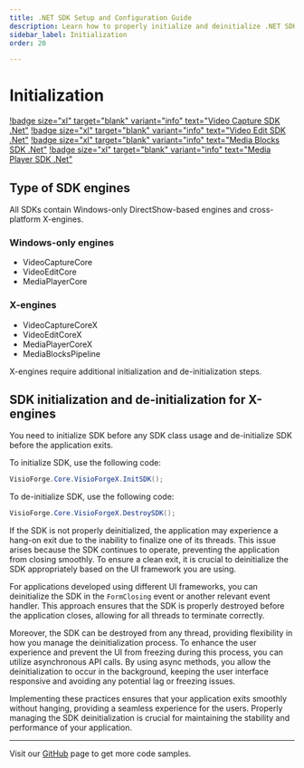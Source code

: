 ```yaml
---
title: .NET SDK Setup and Configuration Guide
description: Learn how to properly initialize and deinitialize .NET SDKs for video capture, editing, and media playback. Includes code examples for both Windows-only and cross-platform X-engines, with best practices for clean application exit.
sidebar_label: Initialization
order: 20

---
```


# Initialization

[!badge size="xl" target="blank" variant="info" text="Video Capture SDK .Net"](https://www.visioforge.com/video-capture-sdk-net) [!badge size="xl" target="blank" variant="info" text="Video Edit SDK .Net"](https://www.visioforge.com/video-edit-sdk-net) [!badge size="xl" target="blank" variant="info" text="Media Blocks SDK .Net"](https://www.visioforge.com/media-blocks-sdk-net) [!badge size="xl" target="blank" variant="info" text="Media Player SDK .Net"](https://www.visioforge.com/media-player-sdk-net)

## Type of SDK engines

All SDKs contain Windows-only DirectShow-based engines and cross-platform X-engines.

### Windows-only engines

- VideoCaptureCore
- VideoEditCore
- MediaPlayerCore

### X-engines

- VideoCaptureCoreX
- VideoEditCoreX
- MediaPlayerCoreX
- MediaBlocksPipeline

X-engines require additional initialization and de-initialization steps.

## SDK initialization and de-initialization for X-engines

You need to initialize SDK before any SDK class usage and de-initialize SDK before the application exits.

To initialize SDK, use the following code:

```csharp
VisioForge.Core.VisioForgeX.InitSDK();
```

To de-initialize SDK, use the following code:

```csharp
VisioForge.Core.VisioForgeX.DestroySDK();
```

If the SDK is not properly deinitialized, the application may experience a hang-on exit due to the inability to finalize one of its threads. This issue arises because the SDK continues to operate, preventing the application from closing smoothly. To ensure a clean exit, it is crucial to deinitialize the SDK appropriately based on the UI framework you are using.

For applications developed using different UI frameworks, you can deinitialize the SDK in the `FormClosing` event or another relevant event handler. This approach ensures that the SDK is properly destroyed before the application closes, allowing for all threads to terminate correctly.

Moreover, the SDK can be destroyed from any thread, providing flexibility in how you manage the deinitialization process. To enhance the user experience and prevent the UI from freezing during this process, you can utilize asynchronous API calls. By using async methods, you allow the deinitialization to occur in the background, keeping the user interface responsive and avoiding any potential lag or freezing issues.

Implementing these practices ensures that your application exits smoothly without hanging, providing a seamless experience for the users. Properly managing the SDK deinitialization is crucial for maintaining the stability and performance of your application.

---

Visit our [GitHub](https://github.com/visioforge/.Net-SDK-s-samples) page to get more code samples.
